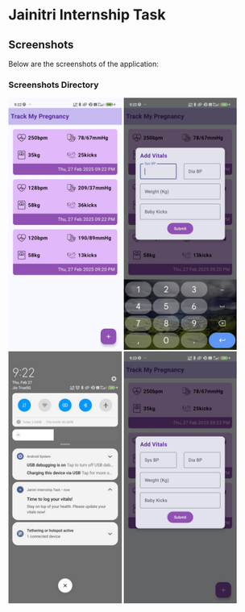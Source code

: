 # Jainitri Internship Task

## Screenshots

Below are the screenshots of the application:

### Screenshots Directory

<img src="screenshots/main.jpg" alt="" height="500px" >
<img src="screenshots/addvital.jpg" alt="" height="500px" >
<img src="screenshots/notification.jpg" alt="" height="500px" >
<img src="screenshots/openbynotification.jpg" alt="" height="500px" >

